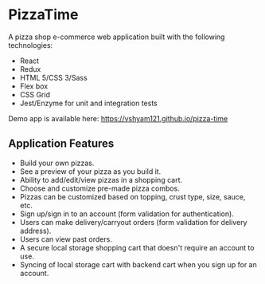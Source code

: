 # PizzaTime

A pizza shop e-commerce web application built with the following technologies:
* React
* Redux
* HTML 5/CSS 3/Sass
* Flex box
* CSS Grid
* Jest/Enzyme for unit and integration tests

Demo app is available here: <a href="https://vshyam121.github.io/pizza-time">https://vshyam121.github.io/pizza-time</a>

## Application Features
* Build your own pizzas. 
* See a preview of your pizza as you build it.
* Ability to add/edit/view pizzas in a shopping cart.
* Choose and customize pre-made pizza combos.
* Pizzas can be customized based on topping, crust type, size, sauce, etc.
* Sign up/sign in to an account (form validation for authentication).
* Users can make delivery/carryout orders (form validation for delivery address).
* Users can view past orders.
* A secure local storage shopping cart that doesn't require an account to use. 
* Syncing of local storage cart with backend cart when you sign up for an account. 

